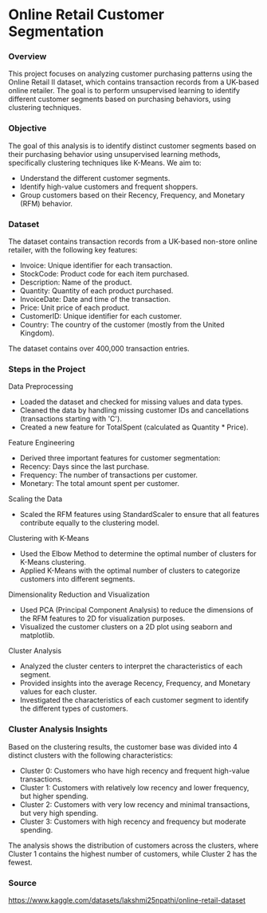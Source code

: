 # Online Retail Customer Segmentation

### Overview

This project focuses on analyzing customer purchasing patterns using the Online Retail II dataset, which contains transaction records from a UK-based online retailer. The goal is to perform unsupervised learning to identify different customer segments based on purchasing behaviors, using clustering techniques.

### Objective

The goal of this analysis is to identify distinct customer segments based on their purchasing behavior using unsupervised learning methods, specifically clustering techniques like K-Means. We aim to:

- Understand the different customer segments.
- Identify high-value customers and frequent shoppers.
- Group customers based on their Recency, Frequency, and Monetary (RFM) behavior.

### Dataset

The dataset contains transaction records from a UK-based non-store online retailer, with the following key features:

- Invoice: Unique identifier for each transaction.
- StockCode: Product code for each item purchased.
- Description: Name of the product.
- Quantity: Quantity of each product purchased.
- InvoiceDate: Date and time of the transaction.
- Price: Unit price of each product.
- CustomerID: Unique identifier for each customer.
- Country: The country of the customer (mostly from the United Kingdom).

The dataset contains over 400,000 transaction entries.

### Steps in the Project

Data Preprocessing
- Loaded the dataset and checked for missing values and data types.
- Cleaned the data by handling missing customer IDs and cancellations (transactions starting with 'C').
- Created a new feature for TotalSpent (calculated as Quantity * Price).

Feature Engineering
- Derived three important features for customer segmentation:
- Recency: Days since the last purchase.
- Frequency: The number of transactions per customer.
- Monetary: The total amount spent per customer.

 Scaling the Data
 - Scaled the RFM features using StandardScaler to ensure that all features contribute equally to the clustering model.

 Clustering with K-Means
 - Used the Elbow Method to determine the optimal number of clusters for K-Means clustering.
 - Applied K-Means with the optimal number of clusters to categorize customers into different segments.

 Dimensionality Reduction and Visualization
- Used PCA (Principal Component Analysis) to reduce the dimensions of the RFM features to 2D for visualization purposes.
- Visualized the customer clusters on a 2D plot using seaborn and matplotlib.

Cluster Analysis
- Analyzed the cluster centers to interpret the characteristics of each segment.
- Provided insights into the average Recency, Frequency, and Monetary values for each cluster.
- Investigated the characteristics of each customer segment to identify the different types of customers.

### Cluster Analysis Insights

Based on the clustering results, the customer base was divided into 4 distinct clusters with the following characteristics:

- Cluster 0: Customers who have high recency and frequent high-value transactions.
- Cluster 1: Customers with relatively low recency and lower frequency, but higher spending.
- Cluster 2: Customers with very low recency and minimal transactions, but very high spending.
- Cluster 3: Customers with high recency and frequency but moderate spending.

The analysis shows the distribution of customers across the clusters, where Cluster 1 contains the highest number of customers, while Cluster 2 has the fewest.

### Source

https://www.kaggle.com/datasets/lakshmi25npathi/online-retail-dataset
